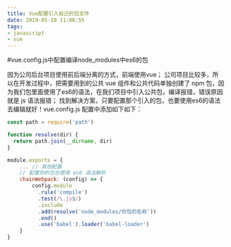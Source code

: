 ```yaml
---
title: Vue配置引入自己的包文件
date: 2019-05-10 11:08:55
tags:
- javascript
- vue
---
```


#vue.config.js中配置编译node_modules中es6的包

因为公司后台项目使用前后端分离的方式，前端使用vue；
公司项目比较多，所以在开发过程中，把需要用到的公共 vue 组件和公共代码单独创建了 npm 包，因为我们包里面使用了es6的语法，在我们项目中引入公共包，编译报错，错误原因就是 js 语法报错；
找到解决方案，只要配置那个引入的包，也要使用es6的语法去编辑就好！vue.config.js 配置中添加如下如下：

```js
const path = require('path')

function resolve(dir) {
  return path.join(__dirname, dir)
}

module.exports = {
	... // 其他配置
	// 配置你的包也使用 es6 语法解析
	chainWebpack: (config) => {
		config.module
		  .rule('compile')
		  .test(/\.js$/)
		  .include
		  .add(resolve('node_modules/你包的名称'))
		  .end()
		  .use('babel').loader('babel-loader')
	}
}
```
